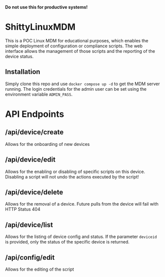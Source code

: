 **Do not use this for productive systems!**


# ShittyLinuxMDM
This is a POC Linux MDM for educational purposes, which enables the simple deployment of configuration or compliance scripts. The web interface allows the management of those scripts and the reporting of the device status.

## Installation
Simply clone this repo and use `docker compose up -d` to get the MDM server running. The login credentials for the admin user can be set using the environment variable `ADMIN_PASS`.


# API Endpoints

## /api/device/create
Allows for the onboarding of new devices

## /api/device/edit
Allows for the enabling or disabling of specific scripts on this device. Disabling a script will not undo the actions executed by the script!

## /api/device/delete
Allows for the removal of a device. Future pulls from the device will fail with HTTP Status 404

## /api/device/list
Allows for the listing of device config and status. If the parameter `deviceid` is provided, only the status of the specific device is returned.

## /api/config/edit
Allows for the editing of the script
